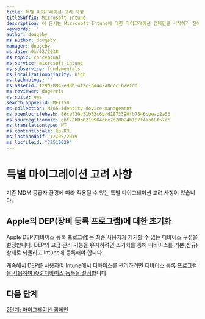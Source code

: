 ```yaml
---
title: 특별 마이그레이션 고려 사항
titleSuffix: Microsoft Intune
description: 이 문서는 Microsoft Intune에 대한 마이그레이션 캠페인을 시작하기 전에 특별 마이그레이션 고려 사항을 제공합니다.
keywords: ''
author: dougeby
ms.author: dougeby
manager: dougeby
ms.date: 01/02/2018
ms.topic: conceptual
ms.service: microsoft-intune
ms.subservice: fundamentals
ms.localizationpriority: high
ms.technology: ''
ms.assetid: f29d2894-e98b-4f2c-b444-a8ccc1b7efdd
ms.reviewer: dagerrit
ms.suite: ems
search.appverid: MET150
ms.collection: M365-identity-device-management
ms.openlocfilehash: 86cef30c31b53c6bfd1873390fb7546cbeab2a53
ms.sourcegitcommit: ebf72b038219904d6e7d20024b107f4aa68f57e6
ms.translationtype: HT
ms.contentlocale: ko-KR
ms.lasthandoff: 12/05/2019
ms.locfileid: "72510029"
---
```

# <a name="special-migration-considerations"></a>특별 마이그레이션 고려 사항

기존 MDM 공급자 환경에 따라 적용될 수 있는 특별 마이그레이션 고려 사항이 있습니다.

## <a name="wipe-for-apples-device-enrollment-program-dep"></a>Apple의 DEP(장비 등록 프로그램)에 대한 초기화

Apple DEP(디바이스 등록 프로그램)는 최종 사용자가 제거할 수 없는 디바이스 구성을 설정합니다. DEP의 고급 관리 기능을 유지하려면 초기화를 통해 디바이스를 기본(신규) 상태로 되돌리고 Intune에 등록해야 합니다.

계속해서 DEP를 사용하여 Intune에서 디바이스를 관리하려면 [디바이스 등록 프로그램을 사용하여 iOS 디바이스 등록을 설정](../enrollment/device-enrollment-program-enroll-ios.md)합니다.


## <a name="next-steps"></a>다음 단계

[2단계: 마이그레이션 캠페인](../migration-guide-campaign.md)
